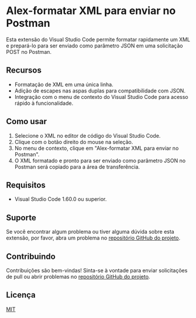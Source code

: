 # Alex-formatar XML para enviar no Postman

Esta extensão do Visual Studio Code permite formatar rapidamente um XML e prepará-lo para ser enviado como parâmetro JSON em uma solicitação POST no Postman.

## Recursos

- Formatação de XML em uma única linha.
- Adição de escapes nas aspas duplas para compatibilidade com JSON.
- Integração com o menu de contexto do Visual Studio Code para acesso rápido à funcionalidade.

## Como usar

1. Selecione o XML no editor de código do Visual Studio Code.
2. Clique com o botão direito do mouse na seleção.
3. No menu de contexto, clique em "Alex-formatar XML para enviar no Postman".
4. O XML formatado e pronto para ser enviado como parâmetro JSON no Postman será copiado para a área de transferência.

## Requisitos

- Visual Studio Code 1.60.0 ou superior.

## Suporte

Se você encontrar algum problema ou tiver alguma dúvida sobre esta extensão, por favor, abra um problema no [repositório GitHub do projeto](https://github.com/leco123/carvalho-formatar-xml-para-request-json/issues).

## Contribuindo

Contribuições são bem-vindas! Sinta-se à vontade para enviar solicitações de pull ou abrir problemas no [repositório GitHub do projeto](https://github.com/leco123/).

## Licença

[MIT](LICENSE)
